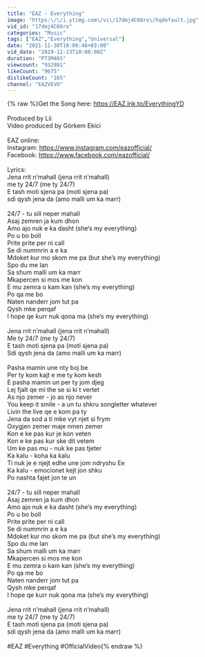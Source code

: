 ```yaml
---
title: "EAZ - Everything"
image: "https:\/\/i.ytimg.com\/vi\/17dmj4C66ro\/hqdefault.jpg"
vid_id: "17dmj4C66ro"
categories: "Music"
tags: ["EAZ","Everything","Universal"]
date: "2021-11-30T18:00:46+03:00"
vid_date: "2019-12-13T10:00:00Z"
duration: "PT3M46S"
viewcount: "932881"
likeCount: "9675"
dislikeCount: "165"
channel: "EAZVEVO"
---
```

{% raw %}Get the Song here: <a rel="nofollow" target="blank" href="https://EAZ.lnk.to/EverythingYD">https://EAZ.lnk.to/EverythingYD</a> <br /><br />Produced by Lii <br />Video produced by Görkem Ekici <br /><br />EAZ online: <br />Instagram: <a rel="nofollow" target="blank" href="https://www.instagram.com/eazofficial/">https://www.instagram.com/eazofficial/</a> <br />Facebook: <a rel="nofollow" target="blank" href="https://www.facebook.com/eazofficial/">https://www.facebook.com/eazofficial/</a> <br /><br />Lyrics:<br />Jena rrit n’mahall (jena rrit n’mahall)<br />me ty 24/7 (me ty 24/7)<br />E tash moti sjena pa (moti sjena pa)<br />sdi qysh jena da (amo malli um ka marr)<br /><br />24/7 - tu sill neper mahall<br />Asaj zemren ja kum dhon<br />Amo ajo nuk e ka dasht (she‘s my everything)<br />Po u bo boll<br />Prite prite per ni call<br />Se di nummrin a e ka<br />Mdoket kur mo skom me pa (but she’s my everything)<br />Spo du me lan<br />Sa shum malli um ka marr<br />Mkapercen si mos me kon<br />E mu zemra o kam kan (she’s my everything)<br />Po qa me bo<br />Naten nanderr jom tut pa<br />Qysh mke perqaf<br />I hope qe kurr nuk qona ma (she’s my everything)<br /><br />Jena rrit n’mahall (jena rrit n’mahall)<br />Me ty 24/7 (me ty 24/7)<br />E tash moti sjena pa (moti sjena pa)<br />Sdi qysh jena da (amo malli um ka marr)<br /><br />Pasha mamin une nty boj be<br />Per ty kom kajt e me ty kom kesh<br />E pasha mamin un per ty jom djeg<br />Lej fjalt qe mi the se si ki t vertet<br />As njo zemer - jo as njo never<br />You keep it smile - a un tu shkru songletter whatever<br />Livin the live qe e kom pa ty<br />Jena da sod a ti mke vyt njet si frym<br />Oxygjen zemer maje nmen zemer<br />Kon e ke pas kur je kon veten<br />Kon e ke pas kur ske dit vetem<br />Um ke pas mu - nuk ke pas tjeter<br />Ka kalu - koha ka kalu<br />Ti nuk je e njejt edhe une jom ndryshu Ee<br />Ka kalu - emocionet kejt jon shku<br />Po nashta fajet jon te un<br /><br />24/7 - tu sill neper mahall<br />Asaj zemren ja kum dhon<br />Amo ajo nuk e ka dasht (she‘s my everything)<br />Po u bo boll<br />Prite prite per ni call<br />Se di nummrin a e ka<br />Mdoket kur mo skom me pa (but she’s my everything)<br />Spo du me lan<br />Sa shum malli um ka marr<br />Mkapercen si mos me kon<br />E mu zemra o kam kan (she’s my everything)<br />Po qa me bo<br />Naten nanderr jom tut pa<br />Qysh mke perqaf<br />I hope qe kurr nuk qona ma (she’s my everything)<br /><br />Jena rrit n’mahall (jena rrit n’mahall)<br />me ty 24/7 (me ty 24/7)<br />E tash moti sjena pa (moti sjena pa)<br />sdi qysh jena da (amo malli um ka marr)<br /><br />#EAZ #Everything #OfficialVideo{% endraw %}
